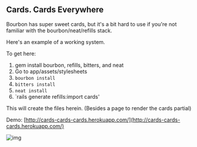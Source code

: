Cards. Cards Everywhere
-------------------------


Bourbon has super sweet cards, but it's a bit hard to use if you're not familiar
with the bourbon/neat/refills stack.

Here's an example of a working system.

To get here:

1. gem install bourbon, refills, bitters, and neat
2. Go to app/assets/stylesheets
3. `bourbon install`
3. `bitters install`
3. `neat install`
3. `rails generate refills:import cards'


This will create the files herein. (Besides a page to render the cards partial)

Demo: [http://cards-cards-cards.herokuapp.com/](http://cards-cards-cards.herokuapp.com/)

![img](http://i.imgur.com/Chp0lMu.png)
